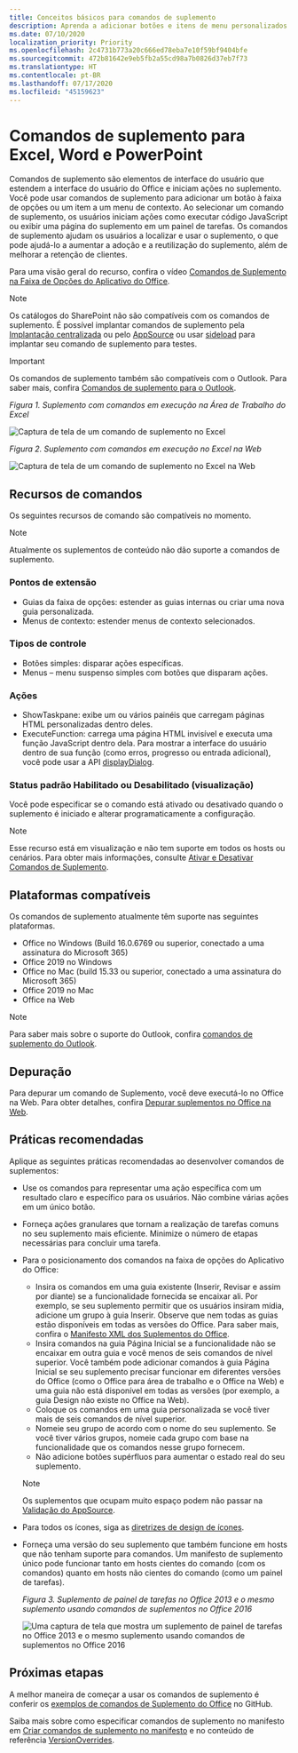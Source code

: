 ```yaml
---
title: Conceitos básicos para comandos de suplemento
description: Aprenda a adicionar botões e itens de menu personalizados da faixa de opções ao Office como parte de um suplemento do Office.
ms.date: 07/10/2020
localization_priority: Priority
ms.openlocfilehash: 2c4731b773a20c666ed78eba7e10f59bf9404bfe
ms.sourcegitcommit: 472b81642e9eb5fb2a55cd98a7b0826d37eb7f73
ms.translationtype: HT
ms.contentlocale: pt-BR
ms.lasthandoff: 07/17/2020
ms.locfileid: "45159623"
---
```

# <a name="add-in-commands-for-excel-powerpoint-and-word"></a>Comandos de suplemento para Excel, Word e PowerPoint

Comandos de suplemento são elementos de interface do usuário que estendem a interface do usuário do Office e iniciam ações no suplemento. Você pode usar comandos de suplemento para adicionar um botão à faixa de opções ou um item a um menu de contexto. Ao selecionar um comando de suplemento, os usuários iniciam ações como executar código JavaScript ou exibir uma página do suplemento em um painel de tarefas. Os comandos de suplemento ajudam os usuários a localizar e usar o suplemento, o que pode ajudá-lo a aumentar a adoção e a reutilização do suplemento, além de melhorar a retenção de clientes.

Para uma visão geral do recurso, confira o vídeo [Comandos de Suplemento na Faixa de Opções do Aplicativo do Office](https://channel9.msdn.com/events/Build/2016/P551).

> [!NOTE]
> Os catálogos do SharePoint não são compatíveis com os comandos de suplemento. É possível implantar comandos de suplemento pela [Implantação centralizada](../publish/centralized-deployment.md) ou pelo [AppSource](/office/dev/store/submit-to-appsource-via-partner-center) ou usar [sideload](../testing/create-a-network-shared-folder-catalog-for-task-pane-and-content-add-ins.md) para implantar seu comando de suplemento para testes.

> [!IMPORTANT]
> Os comandos de suplemento também são compatíveis com o Outlook. Para saber mais, confira [Comandos de suplemento para o Outlook](../outlook/add-in-commands-for-outlook.md).

*Figura 1. Suplemento com comandos em execução na Área de Trabalho do Excel*

![Captura de tela de um comando de suplemento no Excel](../images/add-in-commands-1.png)

*Figura 2. Suplemento com comandos em execução no Excel na Web*

![Captura de tela de um comando de suplemento no Excel na Web](../images/add-in-commands-2.png)

## <a name="command-capabilities"></a>Recursos de comandos

Os seguintes recursos de comando são compatíveis no momento.

> [!NOTE]
> Atualmente os suplementos de conteúdo não dão suporte a comandos de suplemento.

### <a name="extension-points"></a>Pontos de extensão

- Guias da faixa de opções: estender as guias internas ou criar uma nova guia personalizada.
- Menus de contexto: estender menus de contexto selecionados.

### <a name="control-types"></a>Tipos de controle

- Botões simples: disparar ações específicas.
- Menus – menu suspenso simples com botões que disparam ações.

### <a name="actions"></a>Ações

- ShowTaskpane: exibe um ou vários painéis que carregam páginas HTML personalizadas dentro deles.
- ExecuteFunction: carrega uma página HTML invisível e executa uma função JavaScript dentro dela. Para mostrar a interface do usuário dentro de sua função (como erros, progresso ou entrada adicional), você pode usar a API [displayDialog](/javascript/api/office/office.ui).  

### <a name="default-enabled-or-disabled-status-preview"></a>Status padrão Habilitado ou Desabilitado (visualização)

Você pode especificar se o comando está ativado ou desativado quando o suplemento é iniciado e alterar programaticamente a configuração.

> [!NOTE]
> Esse recurso está em visualização e não tem suporte em todos os hosts ou cenários. Para obter mais informações, consulte [Ativar e Desativar Comandos de Suplemento](disable-add-in-commands.md).

## <a name="supported-platforms"></a>Plataformas compatíveis

Os comandos de suplemento atualmente têm suporte nas seguintes plataformas.

- Office no Windows (Build 16.0.6769 ou superior, conectado a uma assinatura do Microsoft 365)
- Office 2019 no Windows
- Office no Mac (build 15.33 ou superior, conectado a uma assinatura do Microsoft 365)
- Office 2019 no Mac
- Office na Web

> [!NOTE]
> Para saber mais sobre o suporte do Outlook, confira [comandos de suplemento do Outlook](../outlook/add-in-commands-for-outlook.md).

## <a name="debugging"></a>Depuração

Para depurar um comando de Suplemento, você deve executá-lo no Office na Web. Para obter detalhes, confira [Depurar suplementos no Office na Web](../testing/debug-add-ins-in-office-online.md).

## <a name="best-practices"></a>Práticas recomendadas

Aplique as seguintes práticas recomendadas ao desenvolver comandos de suplementos:

- Use os comandos para representar uma ação específica com um resultado claro e específico para os usuários. Não combine várias ações em um único botão.
- Forneça ações granulares que tornam a realização de tarefas comuns no seu suplemento mais eficiente. Minimize o número de etapas necessárias para concluir uma tarefa.
- Para o posicionamento dos comandos na faixa de opções do Aplicativo do Office:
    - Insira os comandos em uma guia existente (Inserir, Revisar e assim por diante) se a funcionalidade fornecida se encaixar ali. Por exemplo, se seu suplemento permitir que os usuários insiram mídia, adicione um grupo à guia Inserir. Observe que nem todas as guias estão disponíveis em todas as versões do Office. Para saber mais, confira o [Manifesto XML dos Suplementos do Office](../develop/add-in-manifests.md).
    - Insira comandos na guia Página Inicial se a funcionalidade não se encaixar em outra guia e você menos de seis comandos de nível superior. Você também pode adicionar comandos à guia Página Inicial se seu suplemento precisar funcionar em diferentes versões do Office (como o Office para área de trabalho e o Office na Web) e uma guia não está disponível em todas as versões (por exemplo, a guia Design não existe no Office na Web).  
    - Coloque os comandos em uma guia personalizada se você tiver mais de seis comandos de nível superior.
    - Nomeie seu grupo de acordo com o nome do seu suplemento. Se você tiver vários grupos, nomeie cada grupo com base na funcionalidade que os comandos nesse grupo fornecem.
    - Não adicione botões supérfluos para aumentar o estado real do seu suplemento.

     > [!NOTE]
     > Os suplementos que ocupam muito espaço podem não passar na [Validação do AppSource](/legal/marketplace/certification-policies).

- Para todos os ícones, siga as [diretrizes de design de ícones](add-in-icons.md).
- Forneça uma versão do seu suplemento que também funcione em hosts que não tenham suporte para comandos. Um manifesto de suplemento único pode funcionar tanto em hosts cientes do comando (com os comandos) quanto em hosts não cientes do comando (como um painel de tarefas).

   *Figura 3. Suplemento de painel de tarefas no Office 2013 e o mesmo suplemento usando comandos de suplementos no Office 2016*

   ![Uma captura de tela que mostra um suplemento de painel de tarefas no Office 2013 e o mesmo suplemento usando comandos de suplementos no Office 2016](../images/office-task-pane-add-ins.png)


## <a name="next-steps"></a>Próximas etapas

A melhor maneira de começar a usar os comandos de suplemento é conferir os [exemplos de comandos de Suplemento do Office](https://github.com/OfficeDev/Office-Add-in-Commands-Samples/) no GitHub.

Saiba mais sobre como especificar comandos de suplemento no manifesto em [Criar comandos de suplemento no manifesto](../develop/create-addin-commands.md) e no conteúdo de referência [VersionOverrides](../reference/manifest/versionoverrides.md).

